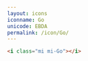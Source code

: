 ```yaml
---
layout: icons
iconname: Go
unicode: EBDA
permalink: /icon/Go/
---
```


``` html
<i class="mi mi-Go"></i>
```

